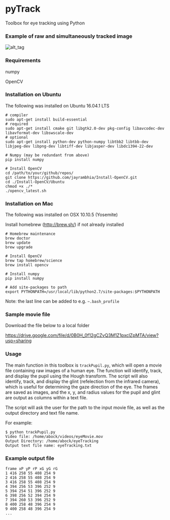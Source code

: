 # pyTrack
Toolbox for eye tracking using Python

### Example of raw and simultaneously tracked image
![alt_tag](https://cloud.githubusercontent.com/assets/6589737/19627648/8e76042a-9919-11e6-8448-a9421cacb777.jpeg)

### Requirements
numpy

OpenCV

### Installation on Ubuntu 
The following was installed on Ubuntu 16.04.1 LTS

```
# compiler
sudo apt-get install build-essential
# required
sudo apt-get install cmake git libgtk2.0-dev pkg-config libavcodec-dev libavformat-dev libswscale-dev
# optional
sudo apt-get install python-dev python-numpy libtbb2 libtbb-dev libjpeg-dev libpng-dev libtiff-dev libjasper-dev libdc1394-22-dev

# Numpy (may be redundant from above)
pip install numpy

# Install OpenCV
cd /path/to/your/github/repos/
git clone https://github.com/jayrambhia/Install-OpenCV.git
cd ./Install-OpenCV/Ubuntu
chmod +x ./* 
./opencv_latest.sh
```

### Installation on Mac
The following was installed on OSX 10.10.5 (Yosemite)

Install homebrew (http://brew.sh/) if not already installed

```
# Homebrew maintenance
brew doctor
brew update
brew upgrade

# Install OpenCV
brew tap homebrew/science
brew install opencv

# Install numpy
pip install numpy

# Add site-packages to path
export PYTHONPATH=/usr/local/lib/python2.7/site-packages:$PYTHONPATH
```
Note: the last line can be added to e.g. `~.bash_profile`


### Sample movie file
Download the file below to a local folder

https://drive.google.com/file/d/0B0H_0f12gCZvQ3M1Z1pxclZpMTA/view?usp=sharing

### Usage
The main function in this toolbox is `trackPupil.py`, which will open a movie file containing raw images of a human eye. The function will identify, track, and display the pupil using the Hough transform. The script will also identify, track, and display the glint (refelection from the infrared camera), which is useful for determining the gaze direction of the eye. The frames are saved as images, and the x, y, and radius values for the pupil and glint are output as columns within a text file.

The script will ask the user for the path to the input movie file, as well as the output directory and text file name.

For example:

```
$ python trackPupil.py
Video file: /home/abock/videos/eyeMovie.mov
Output Directory: /home/abock/eyeTracking
Output text file name: eyeTracking.txt
```


### Example output file
```
frame xP yP rP xG yG rG 
1 416 258 55 408 254 9 
2 416 258 55 408 254 9 
3 416 258 55 408 254 9 
4 394 256 53 396 252 9 
5 394 254 51 396 252 9 
6 398 256 52 394 254 9 
7 394 260 53 396 252 9 
8 400 258 48 396 254 9 
9 400 258 48 396 254 9 
...
```


